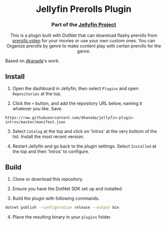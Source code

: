 <h1 align="center">Jellyfin Prerolls Plugin</h1>
<h3 align="center">Part of the <a href="https://jellyfin.org">Jellyfin Project</a></h3>

<p align="center">
This is a plugin built with DotNet that can download flashy prerolls from <a href="https://prerolls.video">prerolls.video</a> for your movies or use your own custom ones.
You can Organize prerolls by genre to make content play with certan prerolls for the genre.

Based on <a href="https://github.com/dkanada/jellyfin-plugin-intros">dkanada</a>'s work.
</p>

## Install

1. Open the dashboard in Jellyfin, then select `Plugins` and open `Repositories` at the top.

2. Click the `+` button, and add the repository URL below, naming it whatever you like. Save.

```
https://raw.githubusercontent.com/dkanada/jellyfin-plugin-intros/master/manifest.json
```

3. Select `Catalog` at the top and click on 'Intros' at the very bottom of the list. Install the most recent version.

4. Restart Jellyfin and go back to the plugin settings. Select `Installed` at the top and then 'Intros' to configure.

## Build

1. Clone or download this repository.

2. Ensure you have the DotNet SDK set up and installed.

3. Build the plugin with following commands.

```sh
dotnet publish --configuration release --output bin
```

4. Place the resulting binary in your `plugins` folder.
